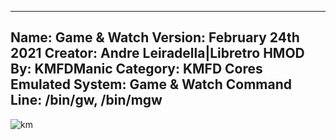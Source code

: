 -----------------------
Name: Game & Watch
Version: February 24th 2021
Creator: Andre Leiradella|Libretro
HMOD By: KMFDManic
Category: KMFD Cores
Emulated System: Game & Watch
Command Line: /bin/gw, /bin/mgw
-----------------------
![km](https://i.imgur.com/d4wNSlq.png)
